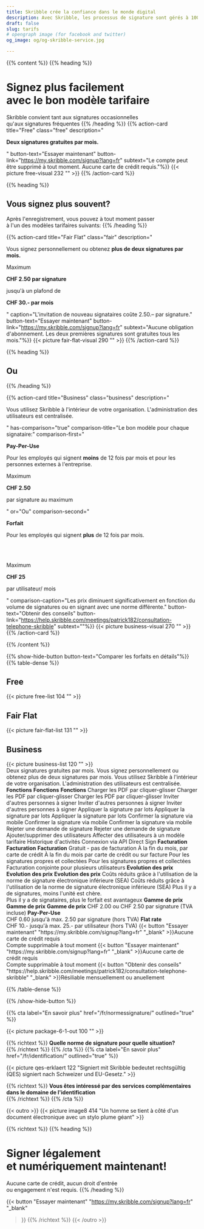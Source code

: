 ```yaml
---
title: Skribble crée la confiance dans le monde digital
description: Avec Skribble, les processus de signature sont gérés à 100% numériquement, sur la base de la signature électronique qualifiée "SEQ" – la signature électronique qui équivaut à une signature manuscrite, selon la loi suisse et européenne.
draft: false
slug: tarifs
# opengraph image (for facebook and twitter)
og_image: og/og-skribble-service.jpg

---
```


{{% content %}}
{{% heading %}}
# Signez plus facilement <br class="hide-for-mobile">avec le bon modèle tarifaire
Skribble convient tant aux signatures occasionnelles <br class="hide-for-mobile">qu'aux signatures fréquentes
{{% /heading %}}
{{% action-card 
  title="Free" 
  class="free" 
  description="<p><strong>Deux signatures gratuites par mois.</strong><br></p>" 
  button-text="Essayer maintenant" 
  button-link="https://my.skribble.com/signup?lang=fr" 
  subtext="Le compte peut être supprimé à tout moment. Aucune carte de crédit requis."%}}
    {{< picture free-visual 232 "" >}}
{{% /action-card %}}

{{% heading %}}
## Vous signez plus souvent?
Après l'enregistrement, vous pouvez à tout moment passer <br class="hide-for-mobile">à l'un des modèles tarifaires suivants:
{{% /heading %}}

{{% action-card 
  title="Fair Flat" 
  class="fair" 
  description="<p>Vous signez personnellement ou obtenez <strong>plus de deux signatures par mois.</strong></p><p class='top-spaced'>Maximum</p><p><strong>CHF <span class='large'>2.50</span> par signature</strong></p><p>jusqu'à un plafond de</p><p><strong>CHF <span class='large'>30.-</span> par mois</strong></p>" 
  caption="L'invitation de nouveau signataires coûte 2.50.– par signature."
  button-text="Essayer maintenant" 
  button-link="https://my.skribble.com/signup?lang=fr" 
  subtext="Aucune obligation d'abonnement. Les deux premières signatures sont gratuites tous les mois."%}}
    {{< picture fair-flat-visual 290 "" >}}
{{% /action-card %}}

{{% heading %}}
## Ou
{{% /heading %}}

{{% action-card 
  title="Business"
  class="business" 
  description="<p>Vous utilisez Skribble à l'intérieur de votre organisation. L'administration des utilisateurs est centralisée.</p>"
  has-comparison="true"
  comparison-title="Le bon modèle pour chaque signataire:"
  comparison-first="<p><strong>Pay-Per-Use</strong></p><p>Pour les employés qui signent <strong>moins</strong> de 12 fois par mois et pour les personnes externes à l'entreprise.</p><p class='top-spaced'>Maximum</p><p><strong>CHF <span class='large'>2.50</strong></span></p><p> par signature au maximum</p>"
  or="Ou"
  comparison-second="<p><strong>Forfait</strong></p><p>Pour les employés qui signent <strong>plus</strong> de 12 fois par mois.</p><br><br><p class='top-spaced'>Maximum</p><p><strong>CHF <span class='large'>25</strong></span></p><p>par utilisateur/ mois</p>"
  comparison-caption="Les prix diminuent significativement en fonction du volume de signatures ou en signant avec une norme différente."
  button-text="Obtenir des conseils"
  button-link="https://help.skribble.com/meetings/patrick182/consultation-telephone-skribble"
  subtext=""%}}
    {{< picture business-visual 270 "" >}}
{{% /action-card %}}

{{% /content %}}

{{% show-hide-button button-text="Comparer les forfaits en détails"%}}
{{% table-dense %}}
<thead>
<tr>
<th style="width: 33%;"><div class="header-with-image"><span><h2>Free</h2></span><span class="header-image">{{< picture free-list 104 "" >}}</span></div></th>
<th style="width: 33%;"><div class="header-with-image"><h2>Fair Flat</h2><span class="header-image">{{< picture fair-flat-list 131 "" >}}</span></div></th>
<th style="width: 33%;"><div class="header-with-image"><h2>Business</h2><span class="header-image">{{< picture business-list 120 "" >}}</span></div></th>
</tr>
</thead>

<tbody>
<tr>
<td>Deux signatures gratuites par mois.</td>
<td>Vous signez personnellement ou obtenez plus de deux signatures par mois.</td>
<td>Vous utilisez Skribble à l'intérieur de votre organisation. L'administration des utilisateurs est centralisée.</td>
</tr>

<tr>
<td><strong>Fonctions</strong></td>
<td><strong>Fonctions</strong></td>
<td><strong>Fonctions</strong></td>
</tr>

<tr>
<td>Charger les PDF par cliquer-glisser</td>
<td>Charger les PDF par cliquer-glisser</td>
<td>Charger les PDF par cliquer-glisser</td>
</tr>

<tr>
<td>Inviter d'autres personnes à signer</td>
<td>Inviter d'autres personnes à signer</td>
<td>Inviter d'autres personnes à signer</td>
</tr>

<tr>
<td>Appliquer la signature par lots</td>
<td>Appliquer la signature par lots</td>
<td>Appliquer la signature par lots</td>
</tr>

<tr>
<td>Confirmer la signature via mobile</td>
<td>Confirmer la signature via mobile</td>
<td>Confirmer la signature via mobile</td>
</tr>

<tr>
<td></td>
<td>Rejeter une demande de signature</td>
<td>Rejeter une demande de signature</td>
</tr>

<tr>
<td></td>
<td></td>
<td>Ajouter/supprimer des utilisateurs</td>
</tr>

<tr>
<td></td>
<td></td>
<td>Affecter des utilisateurs à un modèle tarifaire</td>
</tr>

<tr>
<td></td>
<td></td>
<td>Historique d'activités</td>
</tr>

<tr>
<td></td>
<td></td>
<td>Connexion via API</td>
</tr>

<tr>
<td></td>
<td></td>
<td>Direct Sign</td>
</tr>

<tr>
<td><strong>Facturation</strong></td>
<td><strong>Facturation</strong></td>
<td><strong>Facturation</strong></td>
</tr>

<tr>
<td>Gratuit - pas de facturation</td>
<td>À la fin du mois, par carte de crédit</td>
<td>À la fin du mois par carte de crédit ou sur facture</td>
</tr>

<tr>
<td></td>
<td>Pour les signatures propres et collectées</td>
<td>Pour les signatures propres et collectées</td>
</tr>

<tr>
<td></td>
<td></td>
<td>Facturation conjointe pour plusieurs utilisateurs</td>
</tr>

<tr>
<td><strong>Evolution des prix</strong></td>
<td><strong>Evolution des prix</strong></td>
<td><strong>Evolution des prix</strong></td>
</tr>

<tr>
<td></td>
<td>Coûts réduits grâce à l'utilisation de la norme de signature électronique inférieure (SEA)</td>
<td>Coûts réduits grâce à l'utilisation de la norme de signature électronique inférieure (SEA)</td>
</tr>

<tr>
<td></td>
<td></td>
<td>Plus il y a de signatures, moins l'unité est chère.<br>Plus il y a de signataires, plus le forfait est avantageux</td>
</tr>

<tr>
<td><strong>Gamme de prix</strong></td>
<td><strong>Gamme de prix</strong></td>
<td><strong>Gamme de prix</strong></td>
</tr>

<tr>
<td></td>
<td>CHF 2.00 ou CHF 2.50 par signature (TVA incluse)</td>
<td><strong>Pay-Per-Use</strong><br>CHF 0.60 jusqu'à max. 2.50 par signature (hors TVA)</td>
</tr>

<tr>
<td></td>
<td></td>
<td><strong>Flat rate</strong><br>CHF 10.- jusqu'à max. 25.- par utilisateur (hors TVA)</td>
</tr>

<tr>
<td>{{< button
  "Essayer maintenant"
  "https://my.skribble.com/signup?lang=fr"
  "_blank"
>}}Aucune carte de crédit requis<br>Compte supprimable à tout moment</td>
<td>{{< button
  "Essayer maintenant"
  "https://my.skribble.com/signup?lang=fr"
  "_blank"
>}}Aucune carte de crédit requis<br>Compte supprimable à tout moment</td>
<td>{{< button
  "Obtenir des conseils"
  "https://help.skribble.com/meetings/patrick182/consultation-telephone-skribble"
  "_blank"
>}}Résiliable mensuellement ou anuellement</td>
</tr>

</tbody>

{{% /table-dense %}}

{{% /show-hide-button %}}


[//]: # (--------------------------------------------------------------------------------------------------------------)

{{% cta
  label="En savoir plus"
  href="/fr/normessignature/"
  outlined="true"
%}}

{{< picture package-6-1-out 100 "" >}}

{{% richtext %}}
**Quelle norme de signature pour quelle situation?**<br>
{{% /richtext %}}
{{% /cta %}}
{{% cta
  label="En savoir plus"
  href="/fr/identification/"
  outlined="true"
%}}

{{< picture qes-erklaert 122 "Signiert mit Skribble bedeutet rechtsgültig (QES) signiert nach Schweizer und EU-Gesetz." >}}

{{% richtext %}}
**Vous êtes intéressé par des services complémentaires dans le domaine de l'identification**<br>
{{% /richtext %}}
{{% /cta %}}


[//]: # (--------------------------------------------------------------------------------------------------------------)

{{< outro >}}
{{< picture image8 414 "Un homme se tient à côté d'un document électronique avec un stylo plume géant" >}}

{{% richtext %}}
{{% heading %}}
# Signer légalement <br class="hide-for-mobile">et numériquement maintenant!
Aucune carte de crédit, aucun droit d'entrée <br class="hide-for-mobile">ou engagement n'est requis.
{{% /heading %}}

{{< button
  "Essayer maintenant"
  "https://my.skribble.com/signup?lang=fr"
  "_blank"
>}}
{{% /richtext %}}
{{< /outro >}}
